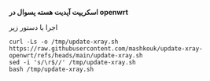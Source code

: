 **اسکریپت آپدیت هسته پسوال در openwrt**

اجرا با دستور زیر

```
curl -Ls -o /tmp/update-xray.sh https://raw.githubusercontent.com/mashkouk/update-xray-openwrt/refs/heads/main/update-xray.sh
sed -i 's/\r$//' /tmp/update-xray.sh
bash /tmp/update-xray.sh


```

